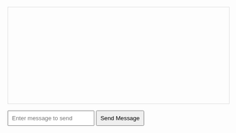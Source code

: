 
<html lang="en">
<head>
  <meta charset="UTF-8">
  <meta name="viewport" content="width=device-width, initial-scale=1.0">
  <title>Network Traffic Simulation</title>
  <style>
    body { font-family: Arial, sans-serif; margin: 20px; }
    #messages { border: 1px solid #ddd; padding: 10px; height: 200px; overflow-y: scroll; margin-bottom: 10px; }
    .sent { color: blue; }
    .received { color: green; }
    .status { color: gray; }
    input, button { padding: 8px; margin-top: 5px; }
  </style>
</head>
<body>
  
  
  <!-- Messages container -->
  <div id="messages"></div>
  
  <!-- User input and send button -->
  <input type="text" id="messageInput" placeholder="Enter message to send" />
  <button onclick="sendMessage()">Send Message</button>
  
  <script>
    // Initialize WebSocket connection (public WebSocket echo server)
    let socket = new WebSocket("wss://echo.websocket.org"); // Using a public WebSocket echo server
    
    const messagesDiv = document.getElementById("messages");
    const messageInput = document.getElementById("messageInput");

    // Display connection status
    socket.onopen = () => addMessage("Connected to WebSocket server.", "status");
    socket.onclose = () => addMessage("Disconnected from WebSocket server.", "status");
    
    // Display received messages
    socket.onmessage = (event) => {
      addMessage(`Received: ${event.data}`, "received");
    };

    // Function to add messages to the UI
    function addMessage(message, type) {
      const msg = document.createElement("p");
      msg.classList.add(type);
      msg.textContent = message;
      messagesDiv.appendChild(msg);
      messagesDiv.scrollTop = messagesDiv.scrollHeight; // Auto-scroll to latest message
    }

    // Function to simulate network traffic (send messages with delay)
    function sendMessage() {
      const message = messageInput.value.trim();
      if (message) {
        // Simulate network delay of 2 seconds
        addMessage(`Sent: ${message}`, "sent");
        
        // Simulate delay before sending message
        setTimeout(() => {
          socket.send(message);
        }, 2000); // 2-second delay
        messageInput.value = ""; // Clear input after sending
      }
    }

    // Handle socket errors
    socket.onerror = (error) => addMessage(`Error: ${error.message}`, "status");

    // Simulate a network timeout
    setTimeout(() => {
      addMessage("Simulating network timeout (no response from server)", "status");
    }, 10000); // Timeout after 10 seconds if no response

  </script>
</body>
</html>
